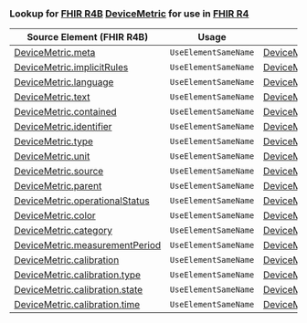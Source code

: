 ### Lookup for [FHIR R4B](https://hl7.org/fhir/R4B/) [DeviceMetric](https://hl7.org/fhir/R4B/DeviceMetric.html) for use in [FHIR R4](https://hl7.org/fhir/R4/)

| Source Element (FHIR R4B) | Usage | Target |
| -------------- | ----- | ------ |
| [DeviceMetric.meta](https://hl7.org/fhir/R4B/DeviceMetric.html#resource) | `UseElementSameName` | [DeviceMetric.meta](https://hl7.org/fhir/R4/DeviceMetric.html#resource) |
| [DeviceMetric.implicitRules](https://hl7.org/fhir/R4B/DeviceMetric.html#resource) | `UseElementSameName` | [DeviceMetric.implicitRules](https://hl7.org/fhir/R4/DeviceMetric.html#resource) |
| [DeviceMetric.language](https://hl7.org/fhir/R4B/DeviceMetric.html#resource) | `UseElementSameName` | [DeviceMetric.language](https://hl7.org/fhir/R4/DeviceMetric.html#resource) |
| [DeviceMetric.text](https://hl7.org/fhir/R4B/DeviceMetric.html#resource) | `UseElementSameName` | [DeviceMetric.text](https://hl7.org/fhir/R4/DeviceMetric.html#resource) |
| [DeviceMetric.contained](https://hl7.org/fhir/R4B/DeviceMetric.html#resource) | `UseElementSameName` | [DeviceMetric.contained](https://hl7.org/fhir/R4/DeviceMetric.html#resource) |
| [DeviceMetric.identifier](https://hl7.org/fhir/R4B/DeviceMetric.html#resource) | `UseElementSameName` | [DeviceMetric.identifier](https://hl7.org/fhir/R4/DeviceMetric.html#resource) |
| [DeviceMetric.type](https://hl7.org/fhir/R4B/DeviceMetric.html#resource) | `UseElementSameName` | [DeviceMetric.type](https://hl7.org/fhir/R4/DeviceMetric.html#resource) |
| [DeviceMetric.unit](https://hl7.org/fhir/R4B/DeviceMetric.html#resource) | `UseElementSameName` | [DeviceMetric.unit](https://hl7.org/fhir/R4/DeviceMetric.html#resource) |
| [DeviceMetric.source](https://hl7.org/fhir/R4B/DeviceMetric.html#resource) | `UseElementSameName` | [DeviceMetric.source](https://hl7.org/fhir/R4/DeviceMetric.html#resource) |
| [DeviceMetric.parent](https://hl7.org/fhir/R4B/DeviceMetric.html#resource) | `UseElementSameName` | [DeviceMetric.parent](https://hl7.org/fhir/R4/DeviceMetric.html#resource) |
| [DeviceMetric.operationalStatus](https://hl7.org/fhir/R4B/DeviceMetric.html#resource) | `UseElementSameName` | [DeviceMetric.operationalStatus](https://hl7.org/fhir/R4/DeviceMetric.html#resource) |
| [DeviceMetric.color](https://hl7.org/fhir/R4B/DeviceMetric.html#resource) | `UseElementSameName` | [DeviceMetric.color](https://hl7.org/fhir/R4/DeviceMetric.html#resource) |
| [DeviceMetric.category](https://hl7.org/fhir/R4B/DeviceMetric.html#resource) | `UseElementSameName` | [DeviceMetric.category](https://hl7.org/fhir/R4/DeviceMetric.html#resource) |
| [DeviceMetric.measurementPeriod](https://hl7.org/fhir/R4B/DeviceMetric.html#resource) | `UseElementSameName` | [DeviceMetric.measurementPeriod](https://hl7.org/fhir/R4/DeviceMetric.html#resource) |
| [DeviceMetric.calibration](https://hl7.org/fhir/R4B/DeviceMetric.html#resource) | `UseElementSameName` | [DeviceMetric.calibration](https://hl7.org/fhir/R4/DeviceMetric.html#resource) |
| [DeviceMetric.calibration.type](https://hl7.org/fhir/R4B/DeviceMetric.html#resource) | `UseElementSameName` | [DeviceMetric.calibration.type](https://hl7.org/fhir/R4/DeviceMetric.html#resource) |
| [DeviceMetric.calibration.state](https://hl7.org/fhir/R4B/DeviceMetric.html#resource) | `UseElementSameName` | [DeviceMetric.calibration.state](https://hl7.org/fhir/R4/DeviceMetric.html#resource) |
| [DeviceMetric.calibration.time](https://hl7.org/fhir/R4B/DeviceMetric.html#resource) | `UseElementSameName` | [DeviceMetric.calibration.time](https://hl7.org/fhir/R4/DeviceMetric.html#resource) |

